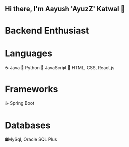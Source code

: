 ## Hi there, I'm Aayush 'AyuzZ' Katwal 👋

# Backend Enthusiast

# Languages
☕ Java
🐍 Python
📄 JavaScript
📄 HTML, CSS, React.js

# Frameworks
☕ Spring Boot

# Databases
🛢MySql, Oracle SQL Plus
